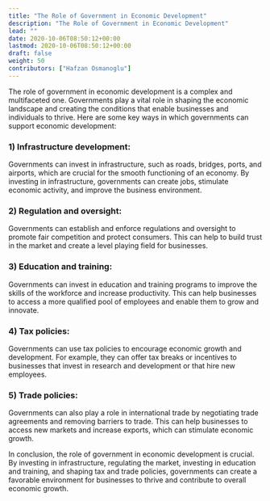 ```yaml
---
title: "The Role of Government in Economic Development"
description: "The Role of Government in Economic Development"
lead: ""
date: 2020-10-06T08:50:12+00:00
lastmod: 2020-10-06T08:50:12+00:00
draft: false
weight: 50
contributors: ["Hafzan Osmanoglu"]
---
```


The role of government in economic development is a complex and multifaceted one. Governments play a vital role in shaping the economic landscape and creating the conditions that enable businesses and individuals to thrive. Here are some key ways in which governments can support economic development:

### 1) Infrastructure development: 
Governments can invest in infrastructure, such as roads, bridges, ports, and airports, which are crucial for the smooth functioning of an economy. By investing in infrastructure, governments can create jobs, stimulate economic activity, and improve the business environment.

### 2) Regulation and oversight: 
Governments can establish and enforce regulations and oversight to promote fair competition and protect consumers. This can help to build trust in the market and create a level playing field for businesses.

### 3) Education and training: 
Governments can invest in education and training programs to improve the skills of the workforce and increase productivity. This can help businesses to access a more qualified pool of employees and enable them to grow and innovate.

### 4) Tax policies: 
Governments can use tax policies to encourage economic growth and development. For example, they can offer tax breaks or incentives to businesses that invest in research and development or that hire new employees.

### 5) Trade policies: 
Governments can also play a role in international trade by negotiating trade agreements and removing barriers to trade. This can help businesses to access new markets and increase exports, which can stimulate economic growth.

In conclusion, the role of government in economic development is crucial. By investing in infrastructure, regulating the market, investing in education and training, and shaping tax and trade policies, governments can create a favorable environment for businesses to thrive and contribute to overall economic growth.
